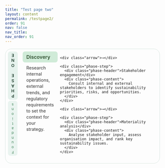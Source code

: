 ```yaml
---
title: "Test page two"
layout: content
permalink: /testpage2/
order: 91
nav: false
nav_title: 
nav_order: 91
---
```


<div class="phase-diagram-wrapper">
  <aside class="phase-sidebar">
    <div class="rotated-label">PHASE ONE</div>
    <div class="rotated-label small">Foundations</div>
  </aside>

  <div class="phase-flow">
    <div class="phase-step">
      <div class="phase-header">Discovery</div>
      <div class="phase-content">
        Research internal operations, external trends, and regulatory requirements to set the context for your strategy.
      </div>
    </div>

    <div class="arrow">→</div>

    <div class="phase-step">
      <div class="phase-header">Stakeholder engagement</div>
      <div class="phase-content">
        Consult internal and external stakeholders to identify sustainability priorities, risks, and opportunities.
      </div>
    </div>

    <div class="arrow">→</div>

    <div class="phase-step">
      <div class="phase-header">Materiality analysis</div>
      <div class="phase-content">
        Analyse stakeholder input, assess organisation impact, and rank key sustainability issues.
      </div>
    </div>
  </div>
</div>

<style>
/* 1. Wrapper with flex + small gap */
.phase-diagram-wrapper {
  display: flex;
  align-items: flex-start;
  gap: 0.5rem;
  border: 1px solid #d4e3dc;
  border-radius: 20px;
  padding: 0.5rem;
  margin: 1rem 0;
}

/* 2. Slim sidebar with flex-column labels */
.phase-sidebar {
  display: flex;
  flex-direction: column;
  gap: 0.25rem;
  align-items: flex-start;
  min-width: 2.5rem;
}

/* 3. Vertical text via writing-mode + flip */
.rotated-label {
  writing-mode: vertical-rl;
  text-orientation: upright;
  transform: rotate(180deg);
  background: #e6f2ed;
  padding: 0.25rem 0.5rem;
  border-radius: 8px;
  font-weight: 600;
  font-size: 0.85rem;
  letter-spacing: 0.05em;
  color: #1f3f2e;
  white-space: nowrap;
}

/* Smaller, tinted “Foundations” */
.rotated-label.small {
  font-size: 0.75rem;
  font-weight: 500;
  color: #2f7c4c;
  opacity: 0.8;
}

/* 4. Main flow uses CSS grid for three blocks + two arrows */
.phase-flow {
  flex: 1;
  display: grid;
  grid-template-columns: 1fr auto 1fr auto 1fr;
  grid-template-rows: auto 1fr;
  column-gap: 0.5rem;
  row-gap: 0.5rem;
}

.phase-step {
  grid-row: 1 / 3;
  display: flex;
  flex-direction: column;
}

.phase-header {
  grid-row: 1;
  background: #d0ebd8;
  padding: 0.5rem 0.75rem;
  border-radius: 8px;
  font-weight: 600;
  font-size: 1rem;
  color: #2f4f2f;
}

.phase-content {
  grid-row: 2;
  padding: 0.5rem 0.75rem;
  font-size: 0.9rem;
  line-height: 1.4;
  color: #333;
}

.arrow {
  grid-row: 1 / 3;
  justify-self: center;
  align-self: center;
  font-size: 1.25rem;
  color: #66a189;
  font-weight: bold;
}

/* 5. Mobile: stack and hide sidebar */
@media (max-width: 768px) {
  .phase-diagram-wrapper {
    flex-direction: column;
  }
  .phase-sidebar {
    display: none;
  }
  .phase-flow {
    display: flex;
    flex-direction: column;
    gap: 0.5rem;
  }
  .arrow {
    transform: rotate(90deg);
  }
}
</style>
